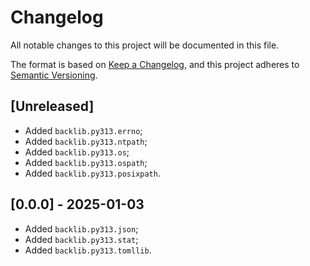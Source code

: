 # Changelog

All notable changes to this project will be documented in this file.

The format is based on [Keep a Changelog](https://keepachangelog.com/en/1.1.0/),
and this project adheres to [Semantic Versioning](https://semver.org/spec/v2.0.0.html).

## [Unreleased]
* Added `backlib.py313.errno`;
* Added `backlib.py313.ntpath`;
* Added `backlib.py313.os`;
* Added `backlib.py313.ospath`;
* Added `backlib.py313.posixpath`.

## [0.0.0] - 2025-01-03

* Added `backlib.py313.json`;
* Added `backlib.py313.stat`;
* Added `backlib.py313.tomllib`.
